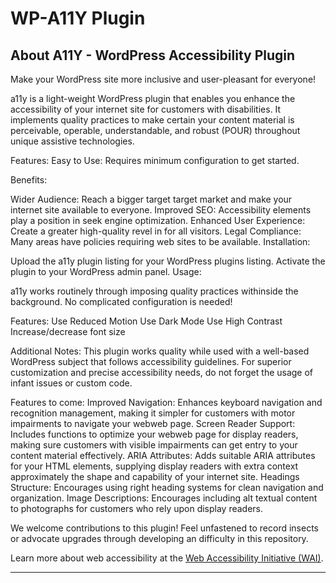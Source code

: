 # WP-A11Y Plugin

## About A11Y - WordPress Accessibility Plugin
Make your WordPress site more inclusive and user-pleasant for everyone!

a11y is a light-weight WordPress plugin that enables you enhance the accessibility of your internet site for customers with disabilities. It implements quality practices to make certain your content material is perceivable, operable, understandable, and robust (POUR) throughout unique assistive technologies.

Features:
Easy to Use: Requires minimum configuration to get started.

Benefits:

Wider Audience: Reach a bigger target target market and make your internet site available to everyone.
Improved SEO: Accessibility elements play a position in seek engine optimization.
Enhanced User Experience: Create a greater high-quality revel in for all visitors.
Legal Compliance: Many areas have policies requiring web sites to be available.
Installation:

Upload the a11y plugin listing for your WordPress plugins listing.
Activate the plugin to your WordPress admin panel.
Usage:

a11y works routinely through imposing quality practices withinside the background. No complicated configuration is needed!

Features:
Use Reduced Motion
Use Dark Mode
Use High Contrast
Increase/decrease font size

Additional Notes:
This plugin works quality while used with a well-based WordPress subject that follows accessibility guidelines.
For superior customization and precise accessibility needs, do not forget the usage of infant issues or custom code.

Features to come:
Improved Navigation: Enhances keyboard navigation and recognition management, making it simpler for customers with motor impairments to navigate your webweb page.
Screen Reader Support: Includes functions to optimize your webweb page for display readers, making sure customers with visible impairments can get entry to your content material effectively.
ARIA Attributes: Adds suitable ARIA attributes for your HTML elements, supplying display readers with extra context approximately the shape and capability of your internet site.
Headings Structure: Encourages using right heading systems for clean navigation and organization.
Image Descriptions: Encourages including alt textual content to photographs for customers who rely upon display readers.

We welcome contributions to this plugin! Feel unfastened to record insects or advocate upgrades through developing an difficulty in this repository.


Learn more about web accessibility at the [Web Accessibility Initiative (WAI)](https://www.w3.org/WAI/).
___

